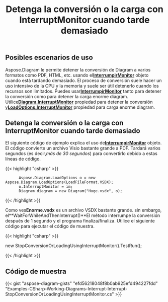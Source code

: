 ﻿---
title: Detenga la conversión o la carga con InterruptMonitor cuando tarde demasiado
type: docs
weight: 30
url: /es/net/stop-conversion-or-loading-using-interruptmonitor-when-it-is-taking-too-long/
description: Esta sección explica cómo detener la conversión o la carga con Aspose.Diagram.
---
## **Posibles escenarios de uso**

Aspose.Diagram le permite detener la conversión de Diagram a varios formatos como PDF, HTML, etc. usando el[**InterrumpirMonitor**](https://reference.aspose.com/diagram/net/aspose.diagram/interruptmonitor) objeto cuando está tardando demasiado. El proceso de conversión suele hacer un uso intensivo de la CPU y la memoria y suele ser útil detenerlo cuando los recursos son limitados. Puedes usar[**InterrumpirMonitor**](https://reference.aspose.com/diagram/net/aspose.diagram/interruptmonitor) tanto para detener la conversión como para detener la carga enorme diagram. Utilice[**Diagram.InterruptMonitor**](https://reference.aspose.com/diagram/net/aspose.diagram/diagram/properties/interruptmonitor) propiedad para detener la conversión y[**LoadOptions.InterruptMonitor**](https://reference.aspose.com/diagram/net/aspose.diagram/loadoptions/properties/interruptmonitor) propiedad para carga enorme diagram.

## **Detenga la conversión o la carga con InterruptMonitor cuando tarde demasiado**

El siguiente código de ejemplo explica el uso de[**InterrumpirMonitor**](https://reference.aspose.com/diagram/net/aspose.diagram/interruptmonitor) objeto. El código convierte un archivo Visio bastante grande a PDF. Tardará varios segundos (es decir,*más de 30 segundos*) para convertirlo debido a estas líneas de código.

{{< highlight "csharp" >}}

	      Aspose.Diagram.LoadOptions o = new Aspose.Diagram.LoadOptions(LoadFileFormat.VSDX);
	      o.InterruptMonitor = im;
	      Diagram diagram = new Diagram("Huge.vsdx", o);

{{< /highlight >}}

 Como ves**Enorme.vsdx** es un archivo VSDX bastante grande. sin embargo, el**WaitForWhileAndThenInterrupt()**El método interrumpe la conversión después de 1 segundo y el programa finaliza/finaliza. Utilice el siguiente código para ejecutar el código de muestra.

{{< highlight "csharp" >}}

 new StopConversionOrLoadingUsingInterruptMonitor().TestRun();

{{< /highlight >}}

## **Código de muestra**
{{< gist "aspose-diagram-gists" "efd56218048f8b0ab925efd494227fdd" "Examples-CSharp-Working-Diagrams-Interrupt-Interrupt-StopConversionOrLoadingUsingInterruptMonitor.cs" >}}
